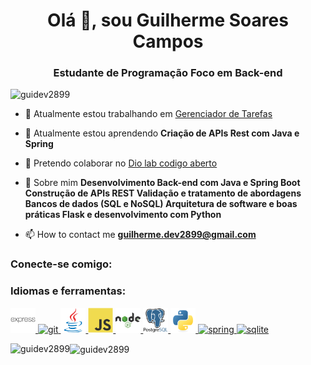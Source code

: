 <h1 align="center">Olá 👋, sou Guilherme Soares Campos</h1>
<h3 align="center">Estudante de Programação Foco em Back-end</h3>

<p align="left"> <img src="https://komarev.com/ghpvc/?username=guidev2899&label=Profile%20views&color=0e75b6&style=flat" alt="guidev2899" /> </p>

- 🔭 Atualmente estou trabalhando em [Gerenciador de Tarefas](https://github.com/guidev2899/Taskmanager)

- 🌱 Atualmente estou aprendendo **Criação de APIs Rest com Java e Spring**

- 👯 Pretendo colaborar no [Dio lab codigo aberto](https://github.com/guidev2899/dio-lab-open-source)

- 💬 Sobre mim **Desenvolvimento Back-end com Java e Spring Boot Construção de APIs REST Validação e tratamento de abordagens Bancos de dados (SQL e NoSQL) Arquitetura de software e boas práticas Flask e desenvolvimento com Python**

- 📫 How to contact me **guilherme.dev2899@gmail.com**

<h3 align="left">Conecte-se comigo:</h3>
<p align="left">
</p>

<h3 align="left">Idiomas e ferramentas:</h3>
<p align="left"> <a href="https://expressjs.com" target="_blank" rel="noreferrer"> <img src="https://raw.githubusercontent.com/devicons/devicon/master/icons/express/express-original-wordmark.svg" alt="express" width="40" height="40"/> </a> <a href="https://git-scm.com/" target="_blank" rel="noreferrer"> <img src="https://www.vectorlogo.zone/logos/git-scm/git-scm-icon.svg" alt="git" width="40" height="40"/> </a> <a href="https://www.java.com" target="_blank" rel="noreferrer"> <img src="https://raw.githubusercontent.com/devicons/devicon/master/icons/java/java-original.svg" alt="java" width="40" height="40"/> </a> <a href="https://developer.mozilla.org/en-US/docs/Web/JavaScript" target="_blank" rel="noreferrer"> <img src="https://raw.githubusercontent.com/devicons/devicon/master/icons/javascript/javascript-original.svg" alt="javascript" width="40" height="40"/> </a> <a href="https://nodejs.org" target="_blank" rel="noreferrer"> <img src="https://raw.githubusercontent.com/devicons/devicon/master/icons/nodejs/nodejs-original-wordmark.svg" alt="nodejs" width="40" height="40"/> </a> <a href="https://www.postgresql.org" target="_blank" rel="noreferrer"> <img src="https://raw.githubusercontent.com/devicons/devicon/master/icons/postgresql/postgresql-original-wordmark.svg" alt="postgresql" width="40" height="40"/> </a> <a href="https://www.python.org" target="_blank" rel="noreferrer"> <img src="https://raw.githubusercontent.com/devicons/devicon/master/icons/python/python-original.svg" alt="python" width="40" height="40"/> </a> <a href="https://spring.io/" target="_blank" rel="noreferrer"> <img src="https://www.vectorlogo.zone/logos/springio/springio-icon.svg" alt="spring" width="40" height="40"/> </a> <a href="https://www.sqlite.org/" target="_blank" rel="noreferrer"> <img src="https://www.vectorlogo.zone/logos/sqlite/sqlite-icon.svg" alt="sqlite" width="40" height="40"/> </a> </p>

<p><img align="left" src="https://github-readme-stats.vercel.app/api/top-langs?username=guidev2899&show_icons=true&locale=en&layout=compact" alt="guidev2899" /></p>

<p> <img align="center" src="https://github-readme-stats.vercel.app/api?username=guidev2899&show_icons=true&locale=en" alt="guidev2899" /></p>

